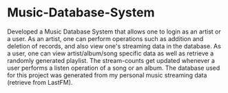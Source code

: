 # Music-Database-System
Developed a Music Database System that allows one to login as an artist or a user.
As an artist, one can perform operations such as addition and deletion of records, and also view one's streaming data in the database.
As a user, one can view artist/album/song specific data as well as retrieve a randomly generated playlist.
The stream-counts get updated whenever a user performs a listen operation of a song or an album. The database used for this project was
generated from my personal music streaming data (retrieve from LastFM).
